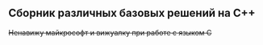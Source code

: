 ## Сборник различных базовых решений на C++
~~Ненавижу майкрософт и вижуалку при работе с языком C~~
